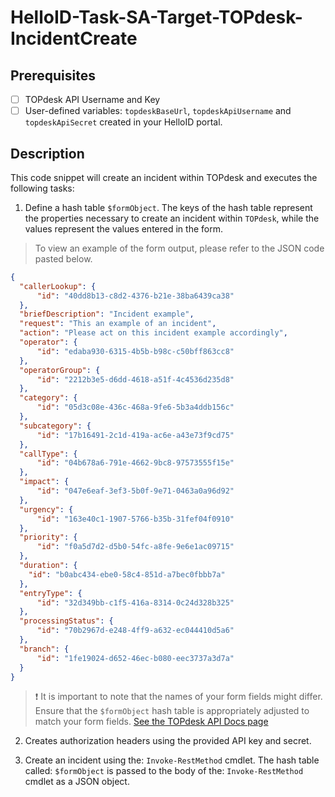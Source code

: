 # HelloID-Task-SA-Target-TOPdesk-IncidentCreate

## Prerequisites

- [ ] TOPdesk API Username and Key
- [ ] User-defined variables: `topdeskBaseUrl`, `topdeskApiUsername` and `topdeskApiSecret` created in your HelloID portal.

## Description

This code snippet will create an incident within TOPdesk and executes the following tasks:

1. Define a hash table `$formObject`. The keys of the hash table represent the properties necessary to create an incident within `TOPdesk`, while the values represent the values entered in the form.

> To view an example of the form output, please refer to the JSON code pasted below.

```json
{
  "callerLookup": {
      "id": "40dd8b13-c8d2-4376-b21e-38ba6439ca38"
  },
  "briefDescription": "Incident example",
  "request": "This an example of an incident",
  "action": "Please act on this incident example accordingly",
  "operator": {
      "id": "edaba930-6315-4b5b-b98c-c50bff863cc8"
  },
  "operatorGroup": {
      "id": "2212b3e5-d6dd-4618-a51f-4c4536d235d8"
  },
  "category": {
      "id": "05d3c08e-436c-468a-9fe6-5b3a4ddb156c"
  },
  "subcategory": {
      "id": "17b16491-2c1d-419a-ac6e-a43e73f9cd75"
  },
  "callType": {
      "id": "04b678a6-791e-4662-9bc8-97573555f15e"
  },
  "impact": {
      "id": "047e6eaf-3ef3-5b0f-9e71-0463a0a96d92"
  },
  "urgency": {
      "id": "163e40c1-1907-5766-b35b-31fef04f0910"
  },
  "priority": {
      "id": "f0a5d7d2-d5b0-54fc-a8fe-9e6e1ac09715"
  },
  "duration": {
    "id": "b0abc434-ebe0-58c4-851d-a7bec0fbbb7a"
  },
  "entryType": {
      "id": "32d349bb-c1f5-416a-8314-0c24d328b325"
  },
  "processingStatus": {
      "id": "70b2967d-e248-4ff9-a632-ec044410d5a6"
  },
  "branch": {
      "id": "1fe19024-d652-46ec-b080-eec3737a3d7a"
  }
}
```

> :exclamation: It is important to note that the names of your form fields might differ. Ensure that the `$formObject` hash table is appropriately adjusted to match your form fields.
> [See the TOPdesk API Docs page](https://developers.topdesk.com/explorer/?page=incident#/incident/post_incidents)

2. Creates authorization headers using the provided API key and secret.

3. Create an incident using the: `Invoke-RestMethod` cmdlet. The hash table called: `$formObject` is passed to the body of the: `Invoke-RestMethod` cmdlet as a JSON object.